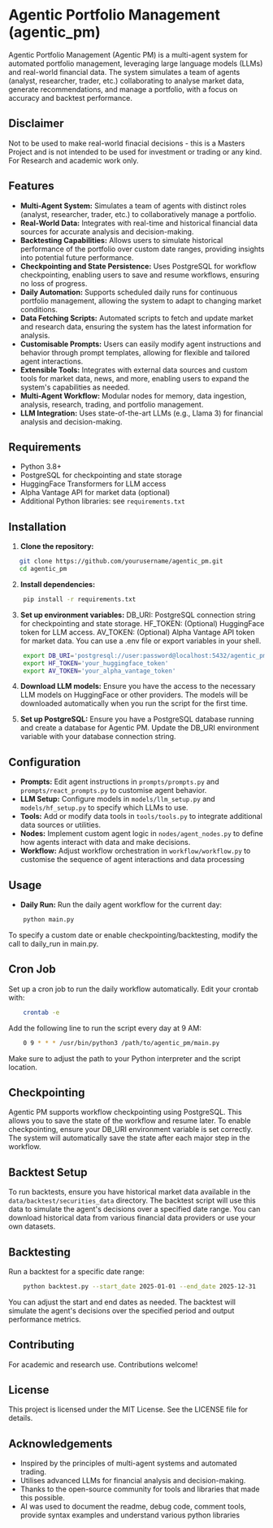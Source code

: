 # Agentic Portfolio Management (agentic_pm)

Agentic Portfolio Management (Agentic PM) is a multi-agent system for automated portfolio management, leveraging large language models (LLMs) and real-world financial data. The system simulates a team of agents (analyst, researcher, trader, etc.) collaborating to analyse market data, generate recommendations, and manage a portfolio, with a focus on accuracy and backtest performance.

## Disclaimer
Not to be used to make real-world finacial decisions - this is a Masters Project and is not intended to be used for investment or trading or any kind. For Research and academic work only.

## Features

- **Multi-Agent System:** Simulates a team of agents with distinct roles (analyst, researcher, trader, etc.) to collaboratively manage a portfolio.
- **Real-World Data:** Integrates with real-time and historical financial data sources for accurate analysis and decision-making.
- **Backtesting Capabilities:** Allows users to simulate historical performance of the portfolio over custom date ranges, providing insights into potential future performance.
- **Checkpointing and State Persistence:** Uses PostgreSQL for workflow checkpointing, enabling users to save and resume workflows, ensuring no loss of progress.
- **Daily Automation:** Supports scheduled daily runs for continuous portfolio management, allowing the system to adapt to changing market conditions.
- **Data Fetching Scripts:** Automated scripts to fetch and update market and research data, ensuring the system has the latest information for analysis.
- **Customisable Prompts:** Users can easily modify agent instructions and behavior through prompt templates, allowing for flexible and tailored agent interactions.
- **Extensible Tools:** Integrates with external data sources and custom tools for market data, news, and more, enabling users to expand the system's capabilities as needed.
- **Multi-Agent Workflow:** Modular nodes for memory, data ingestion, analysis, research, trading, and portfolio management.
- **LLM Integration:** Uses state-of-the-art LLMs (e.g., Llama 3) for financial analysis and decision-making.

## Requirements

- Python 3.8+
- PostgreSQL for checkpointing and state storage
- HuggingFace Transformers for LLM access
- Alpha Vantage API for market data (optional)
- Additional Python libraries: see `requirements.txt`

## Installation

1. **Clone the repository:**
```sh
   git clone https://github.com/yourusername/agentic_pm.git
   cd agentic_pm
```
2. **Install dependencies:**
```sh
    pip install -r requirements.txt
```
3. **Set up environment variables:**
DB_URI: PostgreSQL connection string for checkpointing and state storage.
HF_TOKEN: (Optional) HuggingFace token for LLM access.
AV_TOKEN: (Optional) Alpha Vantage API token for market data.
You can use a .env file or export variables in your shell.
```sh
    export DB_URI='postgresql://user:password@localhost:5432/agentic_pm'
    export HF_TOKEN='your_huggingface_token'
    export AV_TOKEN='your_alpha_vantage_token'
```

4. **Download LLM models:**
Ensure you have the access to the necessary LLM models on HuggingFace or other providers. The models will be downloaded automatically when you run the script for the first time.

5. **Set up PostgreSQL:**
Ensure you have a PostgreSQL database running and create a database for Agentic PM. Update the DB_URI environment variable with your database connection string.

## Configuration

- **Prompts:** Edit agent instructions in `prompts/prompts.py` and `prompts/react_prompts.py` to customise agent behavior.
- **LLM Setup:** Configure models in `models/llm_setup.py` and `models/hf_setup.py` to specify which LLMs to use.
- **Tools:** Add or modify data tools in `tools/tools.py` to integrate additional data sources or utilities.
- **Nodes:** Implement custom agent logic in `nodes/agent_nodes.py` to define how agents interact with data and make decisions.
- **Workflow:** Adjust workflow orchestration in `workflow/workflow.py` to customise the sequence of agent interactions and data processing

## Usage

- **Daily Run:** Run the daily agent workflow for the current day:
```sh
    python main.py
```
To specify a custom date or enable checkpointing/backtesting, modify the call to daily_run in main.py.

## Cron Job

Set up a cron job to run the daily workflow automatically. Edit your crontab with:
```sh
    crontab -e
```
Add the following line to run the script every day at 9 AM:
```sh
    0 9 * * * /usr/bin/python3 /path/to/agentic_pm/main.py
```
Make sure to adjust the path to your Python interpreter and the script location.

## Checkpointing

Agentic PM supports workflow checkpointing using PostgreSQL. This allows you to save the state of the workflow and resume later. To enable checkpointing, ensure your DB_URI environment variable is set correctly. The system will automatically save the state after each major step in the workflow.

## Backtest Setup

To run backtests, ensure you have historical market data available in the `data/backtest/securities_data` directory. The backtest script will use this data to simulate the agent's decisions over a specified date range. You can download historical data from various financial data providers or use your own datasets.

## Backtesting

Run a backtest for a specific date range:
```sh
    python backtest.py --start_date 2025-01-01 --end_date 2025-12-31
```
You can adjust the start and end dates as needed. The backtest will simulate the agent's decisions over the specified period and output performance metrics.

## Contributing

For academic and research use. Contributions welcome!

## License

This project is licensed under the MIT License. See the LICENSE file for details.

## Acknowledgements

- Inspired by the principles of multi-agent systems and automated trading.
- Utilises advanced LLMs for financial analysis and decision-making.
- Thanks to the open-source community for tools and libraries that made this possible.
- AI was used to document the readme, debug code, comment tools, provide syntax examples and understand various python libraries
